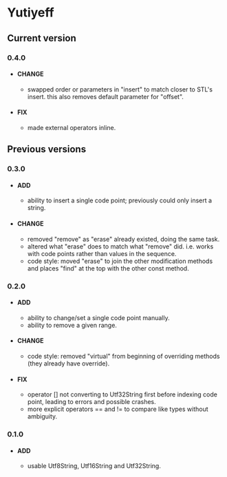 # Yutiyeff

## Current version
### 0.4.0
- #### CHANGE
  - swapped order or parameters in "insert" to match closer to STL's insert. this also removes default parameter for "offset".
- #### FIX
  - made external operators inline.



## Previous versions
### 0.3.0
- #### ADD
  - ability to insert a single code point; previously could only insert a string.
- #### CHANGE
  - removed "remove" as "erase" already existed, doing the same task.
  - altered what "erase" does to match what "remove" did. i.e. works with code points rather than values in the sequence.
  - code style: moved "erase" to join the other modification methods and places "find" at the top with the other const method.

### 0.2.0
- #### ADD
  - ability to change/set a single code point manually.
  - ability to remove a given range.
- #### CHANGE
  - code style: removed "virtual" from beginning of overriding methods (they already have override).
- #### FIX
  - operator [] not converting to Utf32String first before indexing code point, leading to errors and possible crashes.
  - more explicit operators == and != to compare like types without ambiguity.

### 0.1.0
- #### ADD
  - usable Utf8String, Utf16String and Utf32String.
